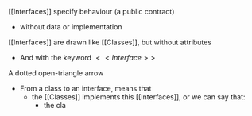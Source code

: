 [[Interfaces]] specify behaviour (a public contract)
- without data or implementation

[[Interfaces]] are drawn like [[Classes]], but without attributes
- And with the keyword $<<Interface>>$

A dotted open-triangle arrow
- From a class to an interface, means that
	- the [[Classes]] implements this [[Interfaces]], or we can say that:
		- the cla
